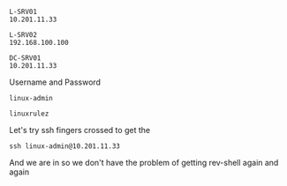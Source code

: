 ```
L-SRV01
10.201.11.33

L-SRV02
192.168.100.100

DC-SRV01
10.201.11.33
```

Username and Password
```
linux-admin
```

```
linuxrulez
```

Let's try ssh fingers crossed to get the 
```
ssh linux-admin@10.201.11.33
```

And we are in so we don't have the problem of getting rev-shell again and again

